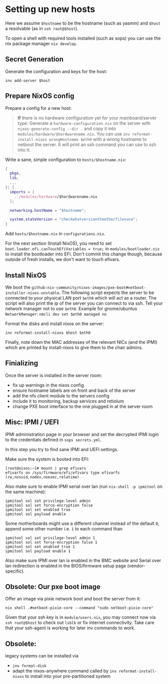 # Setting up new hosts

Here we assume `$hostname` to be the hostname (such as yasmin) and `$host` a resolvable (as in `ssh root@$host`).

To open a shell with required tools installed (such as sops) you can use the nix package manager `nix develop`.

## Secret Generation

Generate the configuration and keys for the host: 

```
inv add-server $host
```

## Prepare NixOS config

Prepare a config for a new host:

> **If** there is no hardware configuration yet for your mainboard/server type: 
> Generate a `hardware-configuration.nix` on the server with `nixos-generate-config --dir .` and copy it into `modules/hardware/$hardwarename.nix`. 
> You can use `inv reformat-install-nixos wrongHostname $eth0` with a wrong hostname to netboot the server.
> It will print an ssh command you can use to ssh into it.

Write a sane, simple configuration to `hosts/$hostname.nix`:

```nix
{
  pkgs,
  lib,
  ...
}: {
  imports = [
    ../modules/hardware/$hardwarename.nix
  ];

  networking.hostName = "$hostname";

  system.stateVersion = "checkwhatversiontheotherfilesuse";
}
```

Add `hosts/$hostname.nix` in `configurations.nix`.

For the next section (Install NixOS), you need to set `boot.loader.efi.canTouchEfiVariables = true;` in `modules/bootloader.nix` to install the bootloader into EFI. Don't commit this change though, because outside of fresh installs, we don't want to touch efivars.

## Install NixOS

We boot the `github:nix-community/nixos-images/pxe-boot#netboot-installer-nixos-unstable`.
The following script expects the server to be connected to your physical LAN port `$eth0` which will act as a router. 
The script will also print the ip of the server you can connect to via ssh. 
Tell your network manager not to use `$eth0`. Example for gnome/ubuntus `NetworkManager`: `nmcli dev set $eth0 managed no`

Format the disks and install nixos on the server:

```
inv reformat-install-nixos $host $eth0
```

Finally, note down the MAC addresses of the relevant NICs (and the IPMI) which are printed by install-nixos to give them to the chair admins. 

## Finializing

Once the server is installed in the server room:

- fix up warnings in the nixos config
- ensure hostname labels are on front and back of the server
- add the nfs client module to the servers config
- include it to monitoring, backup services and retiolum
- change PXE boot interface to the one plugged in at the server room

## Misc: IPMI / UEFI

IPMI administration page in your browser and set the decrypted IPMI login to the credentials defined in `sops secrets.yml`.

In this step you try to find sane IPMI and UEFI settings.

Make sure the system is booted into EFI:

```
[root@nixos:~]# mount | grep efivars
efivarfs on /sys/firmware/efi/efivars type efivarfs (rw,nosuid,nodev,noexec,relatime)
```

Also make sure to enable IPMI serial over lan (run `nix-shell -p ipmitool` on the same machine):

```console
ipmitool sol set privilege-level admin
ipmitool sol set force-encryption false
ipmitool sol set enabled true
ipmitool sol payload enable
```

Some motherboards might use a different channel instead of the default `0`, append some other number
i.e. `1` to each command than

```
ipmitool sol set privilege-level admin 1
ipmitool sol set force-encryption false 1
ipmitool sol set enabled true 1
ipmitool sol payload enable 1
```

Also make sure IPMI over lan is enabled in the BMC website and Serial over lan
redirection is enabled in the BIOS/firmware setup page (vendor-specific).

## Obsolete: Our pxe boot image


Offer an image via pixie network boot and boot the server from it:

```
nix shell .#netboot-pixie-core --command "sudo netboot-pixie-core"
```

Given that your ssh key is in `module/users.nix`, you may connect now via `ssh root@$host` to check out `lsblk` or fix internet connectivity. 
Take care that your ssh-agent is working for later inv commands to work. 

## Obsolete:

legacy systems can be installed via 

- `inv format-disk`
- adapt the nixos-anywhere command called by `inv reformat-install-nixos` to install into your pre-partitioned system
